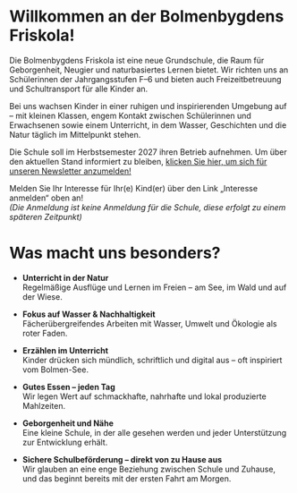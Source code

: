 ---
---

# Willkommen an der Bolmenbygdens Friskola!

Die Bolmenbygdens Friskola ist eine neue Grundschule, die Raum für Geborgenheit, Neugier und naturbasiertes Lernen bietet. Wir richten uns an Schülerinnen der Jahrgangsstufen F–6 und bieten auch Freizeitbetreuung und Schultransport für alle Kinder an.

Bei uns wachsen Kinder in einer ruhigen und inspirierenden Umgebung auf – mit kleinen Klassen, engem Kontakt zwischen Schülerinnen und Erwachsenen sowie einem Unterricht, in dem Wasser, Geschichten und die Natur täglich im Mittelpunkt stehen.

Die Schule soll im Herbstsemester 2027 ihren Betrieb aufnehmen. Um über den aktuellen Stand informiert zu bleiben, [klicken Sie hier, um sich für unseren Newsletter anzumelden!](https://gansub.com/s/fmCU31WC5wQcI/)   

Melden Sie Ihr Interesse für Ihr(e) Kind(er) über den Link „Interesse anmelden“ oben an!  
*(Die Anmeldung ist keine Anmeldung für die Schule, diese erfolgt zu einem späteren Zeitpunkt)*

# Was macht uns besonders?
- **Unterricht in der Natur**    
    Regelmäßige Ausflüge und Lernen im Freien – am See, im Wald und auf der Wiese.

- **Fokus auf Wasser & Nachhaltigkeit**    
Fächerübergreifendes Arbeiten mit Wasser, Umwelt und Ökologie als roter Faden.

- **Erzählen im Unterricht**    
Kinder drücken sich mündlich, schriftlich und digital aus – oft inspiriert vom Bolmen-See.

- **Gutes Essen – jeden Tag**    
Wir legen Wert auf schmackhafte, nahrhafte und lokal produzierte Mahlzeiten.

- **Geborgenheit und Nähe**    
Eine kleine Schule, in der alle gesehen werden und jeder Unterstützung zur Entwicklung erhält.

- **Sichere Schulbeförderung – direkt von zu Hause aus**  
Wir glauben an eine enge Beziehung zwischen Schule und Zuhause, und das beginnt bereits mit der ersten Fahrt am Morgen.
